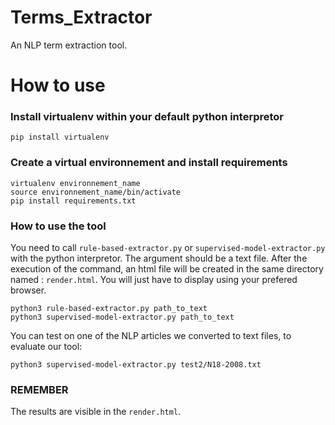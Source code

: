# Terms_Extractor
An NLP term extraction tool.

# How to use
### Install virtualenv within your default python interpretor
`pip install virtualenv`

### Create a virtual environnement and install requirements
```
virtualenv environnement_name
source environnement_name/bin/activate
pip install requirements.txt
```
### How to use the tool
You need to call `rule-based-extractor.py` or `supervised-model-extractor.py` with the python interpretor. The argument should be a text file. After the execution of the command, an html file will be created in the same directory named : `render.html`. You will just have to display using your prefered browser.
```
python3 rule-based-extractor.py path_to_text
python3 supervised-model-extractor.py path_to_text
```

You can test on one of the NLP articles we converted to text files, to evaluate our tool:
```
python3 supervised-model-extractor.py test2/N18-2008.txt
```
### REMEMBER
The results are visible in the `render.html`.

